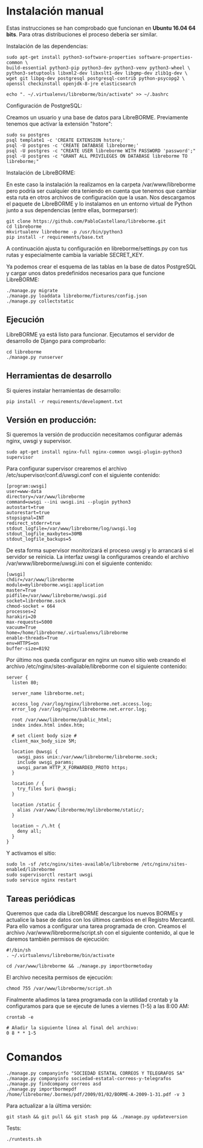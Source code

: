 # Instalación manual

Estas instrucciones se han comprobado que funcionan en **Ubuntu 16.04 64 bits**. Para otras distribuciones el proceso debería ser similar.

Instalación de las dependencias:

    sudo apt-get install python3-software-properties software-properties-common \
    build-essential python3-pip python3-dev python3-venv python3-wheel \
    python3-setuptools libxml2-dev libxslt1-dev libgmp-dev zlib1g-dev \
    wget git libpq-dev postgresql postgresql-contrib python-psycopg2 \
    openssl checkinstall openjdk-8-jre elasticsearch

    echo ". ~/.virtualenvs/libreborme/bin/activate" >> ~/.bashrc

Configuración de PostgreSQL:

Creamos un usuario y una base de datos para LibreBORME. Previamente tenemos que activar la extensión "hstore":

    sudo su postgres
    psql template1 -c 'CREATE EXTENSION hstore;'
    psql -U postgres -c 'CREATE DATABASE libreborme;'
    psql -U postgres -c "CREATE USER libreborme WITH PASSWORD 'password';"
    psql -U postgres -c "GRANT ALL PRIVILEGES ON DATABASE libreborme TO libreborme;"

Instalación de LibreBORME:

En este caso la instalación la realizamos en la carpeta /var/www/libreborme pero podría
ser cualquier otra teniendo en cuenta que tenemos que cambiar esta ruta en otros archivos de
configuración que la usan. Nos descargamos el paquete de LibreBORME y lo instalamos en
un entorno virtual de Python junto a sus dependencias (entre ellas, bormeparser):

    git clone https://github.com/PabloCastellano/libreborme.git
    cd libreborme
    mkvirtualenv libreborme -p /usr/bin/python3
    pip install -r requirements/base.txt

A continuación ajusta tu configuración en libreborme/settings.py con tus rutas y especialmente cambia
la variable SECRET_KEY.

Ya podemos crear el esquema de las tablas en la base de datos PostgreSQL y
cargar unos datos predefinidos necesarios para que funcione LibreBORME:

    ./manage.py migrate
    ./manage.py loaddata libreborme/fixtures/config.json
    ./manage.py collectstatic

## Ejecución

LibreBORME ya está listo para funcionar. Ejecutamos el servidor de desarrollo de Django para comprobarlo:

    cd libreborme
    ./manage.py runserver

## Herramientas de desarrollo

Si quieres instalar herramientas de desarrollo:

    pip install -r requirements/development.txt

## Versión en producción:

Si queremos la versión de producción necesitamos configurar además nginx, uwsgi y supervisor.

    sudo apt-get install nginx-full nginx-common uwsgi-plugin-python3 supervisor

Para configurar supervisor crearemos el archivo /etc/supervisor/conf.d/uwsgi.conf con el
siguiente contenido:

    [program:uwsgi]
    user=www-data
    directory=/var/www/libreborme
    command=uwsgi --ini uwsgi.ini --plugin python3
    autostart=true
    autorestart=true
    stopsignal=INT
    redirect_stderr=true
    stdout_logfile=/var/www/libreborme/log/uwsgi.log
    stdout_logfile_maxbytes=30MB
    stdout_logfile_backups=5

De esta forma supervisor monitorizará el proceso uwsgi y lo arrancará si el servidor se reinicia.
La interfaz uwsgi la configuramos creando el archivo /var/www/libreborme/uwsgi.ini con el siguiente contenido:

    [uwsgi]
    chdir=/var/www/libreborme
    module=mylibreborme.wsgi:application
    master=True
    pidfile=/var/www/libreborme/uwsgi.pid
    socket=libreborme.sock
    chmod-socket = 664
    processes=2
    harakiri=20
    max-requests=5000
    vacuum=True
    home=/home/libreborme/.virtualenvs/libreborme
    enable-threads=True
    env=HTTPS=on
    buffer-size=8192

Por último nos queda configurar en nginx un nuevo sitio web creando el archivo /etc/nginx/sites-available/libreborme
con el siguiente contenido:

    server {
      listen 80;
      
      server_name libreborme.net;
      
      access_log /var/log/nginx/libreborme.net.access.log;
      error_log /var/log/nginx/libreborme.net.error.log;
      
      root /var/www/libreborme/public_html;
      index index.html index.htm;
      
      # set client body size #
      client_max_body_size 5M;
      
      location @uwsgi {
        uwsgi_pass unix:/var/www/libreborme/libreborme.sock;
        include uwsgi_params;
        uwsgi_param HTTP_X_FORWARDED_PROTO https;
      }
      
      location / {
        try_files $uri @uwsgi;
      }
      
      location /static {
        alias /var/www/libreborme/mylibreborme/static/;
      }
      
      location ~ /\.ht {
        deny all;
      }
    }

Y activamos el sitio:

    sudo ln -sf /etc/nginx/sites-available/libreborme /etc/nginx/sites-enabled/libreborme
    sudo supervisorctl restart uwsgi
    sudo service nginx restart

## Tareas periódicas

Queremos que cada día LibreBORME descargue los nuevos BORMEs y actualice la base
de datos con los últimos cambios en el Registro Mercantil. Para ello vamos a configurar
una tarea programada de cron. Creamos el archivo /var/www/libreborme/script.sh con el
siguiente contenido, al que le daremos también permisos de ejecución:

    #!/bin/sh
    . ~/.virtualenvs/libreborme/bin/activate
    
    cd /var/www/libreborme && ./manage.py importbormetoday

El archivo necesita permisos de ejecución:

    chmod 755 /var/www/libreborme/script.sh

Finalmente añadimos la tarea programada con la utilidad crontab y la configuramos para
que se ejecute de lunes a viernes (1-5) a las 8:00 AM:

    crontab -e
    
    # Añadir la siguiente línea al final del archivo:
    0 8 * * 1-5

# Comandos

    ./manage.py companyinfo "SOCIEDAD ESTATAL CORREOS Y TELEGRAFOS SA"
    ./manage.py companyinfo sociedad-estatal-correos-y-telegrafos
    ./manage.py findcompany correos asd
    ./manage.py importbormepdf /home/libreborme/.bormes/pdf/2009/01/02/BORME-A-2009-1-31.pdf -v 3

Para actualizar a la última versión:

    git stash && git pull && git stash pop && ./manage.py updateversion

Tests:

    ./runtests.sh
